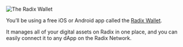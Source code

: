 ![The Radix Wallet](/quests-images/key/1.1-KeyImage_RadixWallet.webp)

You’ll be using a free iOS or Android app called the [Radix Wallet](?glossaryAnchor=radixwallet).

It manages all of your digital assets on Radix in one place, and you can easily connect it to any dApp on the Radix Network.

